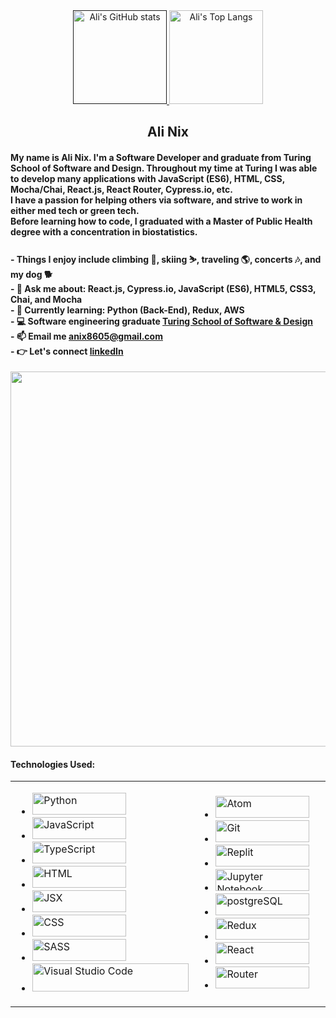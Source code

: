 <div align="center">
   <a href="">
    <img alt="Ali's GitHub stats" height="150em" src="https://github-readme-stats.vercel.app/api?username=alinix1&theme=aura&show_icons=true" />
  </a>
  <a href="https://github.com/alinix1/github-readme-stats">
    <img alt="Ali's Top Langs" height="150em" src="https://github-readme-stats.vercel.app/api/top-langs/?username=alinix1&theme=aura&layout=compact" />
  </a>
</div>
  
<h2 align="center" width="100px">Ali Nix</h2>
 
<h4 align='left'>
My name is Ali Nix. I'm a Software Developer and graduate from Turing School of Software and Design. Throughout my time at Turing I was able to develop many applications with JavaScript (ES6), HTML, CSS, Mocha/Chai, React.js, React Router, Cypress.io, etc.<br>
I have a passion for helping others via software, and strive to work in either med tech or green tech.<br>
Before learning how to code, I graduated with a Master of Public Health degree with a concentration in biostatistics.<br>
</h4>

<h4 align='left'>
 - Things I enjoy include climbing 🧗, skiing ⛷️, traveling 🌎, concerts 🎶, and my dog 🐕<br>
 - 💬 Ask me about: React.js, Cypress.io, JavaScript (ES6), HTML5, CSS3, Chai, and Mocha <br>
 - 🌱 Currently learning: Python (Back-End), Redux, AWS <br>
 - 💻 Software engineering graduate <a href='https://turing.edu'>Turing School of Software & Design</a><br>
 - 📫 Email me <a href='anix8605@gmail.com'>anix8605@gmail.com</a><br> 
 - 👉 Let's connect <a href='https://www.linkedin.com/in/ali-nix-38b9b9126/'>linkedIn</a><br>
</h4>
 
  <img src="https://user-images.githubusercontent.com/28677929/215577042-2ee971e3-7446-441b-8f4a-d46377f83a1d.jpg" width="600">
  
  #### Technologies Used:

<table align="center">
<tr>
<td>

- <img src="https://img.shields.io/badge/Python-FFD43B?style=for-the-badge&logo=python&logoColor=blue" title="Python" alt="Python" width="150" height="35">
- <img src="https://img.shields.io/badge/JavaScript-323330?style=for-the-badge&logo=javascript&logoColor=F7DF1E" title="JavaScript" alt="JavaScript" width="150" height="35">
- <img src="https://img.shields.io/badge/TypeScript-007ACC?style=for-the-badge&logo=typescript&logoColor=white" title="TypeScript" alt="TypeScript" width="150" height="35">
- <img src="https://img.shields.io/badge/HTML5-E34F26?style=for-the-badge&logo=html5&logoColor=white" title="HTML" alt="HTML" width="150" height="35">
- <img src="https://img.shields.io/badge/JSX%20-%2320232a.svg?&style=for-the-badge&logo=react&logoColor=%2361DAFB" title="JSX" alt="JSX" width="150" height="35">
- <img src="https://img.shields.io/badge/CSS3-1572B6?style=for-the-badge&logo=css3&logoColor=white" title="CSS" alt="CSS" width="150" height="35">
- <img src="https://img.shields.io/badge/Sass-CC6699?style=for-the-badge&logo=sass&logoColor=white" title="SASS" alt="SASS" width="150" height="35">
- <img src="https://img.shields.io/badge/Visual_Studio_Code-0078D4?style=for-the-badge&logo=visual%20studio%20code&logoColor=white" title="Visual Studio Code" alt="Visual Studio Code" width="250" height="45">

</td>
   
<td>

- <img src="https://img.shields.io/badge/Atom-66595C?style=for-the-badge&logo=Atom&logoColor=white" title="Atom" alt="Atom" width="150" height="35">
- <img src="https://img.shields.io/badge/GIT-E44C30?style=for-the-badge&logo=git&logoColor=white" title="Git" alt="Git" width="150" height="35">
- <img src="https://img.shields.io/badge/replit-667881?style=for-the-badge&logo=replit&logoColor=white" title="Replit" alt="Replit" width="150" height="35">
- <img src="https://img.shields.io/badge/Jupyter-F37626.svg?&style=for-the-badge&logo=Jupyter&logoColor=white" title="Jupyter Notebook" alt="Jupyter Notebook" width="150" height="35">
- <img src="https://img.shields.io/badge/PostgreSQL-316192?style=for-the-badge&logo=postgresql&logoColor=white" title="postgreSQL" alt="postgreSQL" width="150" height="35">
- <img src="https://img.shields.io/badge/Redux-593D88?style=for-the-badge&logo=redux&logoColor=white" title="Redux" alt="Redux" width="150" height="35">
- <img src="https://img.shields.io/badge/React-20232A?style=for-the-badge&logo=react&logoColor=61DAFB" title="React" alt="React" width="150" height="35">
- <img src="https://img.shields.io/badge/React_Router-CA4245?style=for-the-badge&logo=react-router&logoColor=white" title="Router" alt="Router" width="150" height="35">
   
</td>
   
<td> 
   
- <img src="https://img.shields.io/badge/Apollo%20GraphQL-311C87?&style=for-the-badge&logo=Apollo%20GraphQL&logoColor=white" title="GraphQL" alt="GraphQL" width="150" height="35">
- <img src="https://img.shields.io/badge/Express.js-000000?style=for-the-badge&logo=express&logoColor=white" title="Express" alt="Express" width="150" height="35">
- <img src="https://img.shields.io/badge/-knex.js-orange" title="Knex" alt="Knex" width="150" height="35">
- <img src="https://img.shields.io/badge/npm-CB3837?style=for-the-badge&logo=npm&logoColor=white" title="npm" alt="npm" width="150" height="35">
- <img src="https://user-images.githubusercontent.com/17680888/39081119-3057bbe2-456e-11e8-862c-646133ad4b43.png" title="Dayjs" alt="Dayjs" width="150" height="35">
- <img src="https://img.shields.io/badge/chart.js-F5788D.svg?style=for-the-badge&logo=chart.js&logoColor=white" title="Chartjs" alt="Chartjs" width="150" height="35">
- <img src="https://img.shields.io/badge/Webpack-8DD6F9?style=for-the-badge&logo=Webpack&logoColor=white" title="Webpack" alt="Webpack" width="150" height="35">
- <img src="https://img.shields.io/badge/Mocha-8D6748?style=for-the-badge&logo=Mocha&logoColor=white" title="Mocha" alt="Mocha" width="150" height="35">
   
</td>
   
</tr>
</table>
   
<!-- <td> 
   
- <img src="https://img.shields.io/badge/Mocha-8D6748?style=for-the-badge&logo=Mocha&logoColor=white" title="Mocha" alt="Mocha" width="150" height="35">
- <img src="https://img.shields.io/badge/chai-A30701?style=for-the-badge&logo=chai&logoColor=white" title="Chai" alt="Chai" width="150" height="35">
- <img src="https://img.shields.io/badge/-TestingLibrary-%23E33332?&style=for-the-badge&logo=testing-library&logoColor=white" title="React-Testing-Library" alt="React-Testing-Library" width="150" height="35">
- <img src="https://img.shields.io/badge/Cypress-17202C?style=for-the-badge&logo=cypress&logoColor=white" title="Cypress" alt="Cypress" width="150" height="35">
- <img src="https://img.shields.io/badge/Postman-FF6C37?style=for-the-badge&logo=Postman&logoColor=white" title="Postman" alt="Postman" width="150" height="35">

</td>
 
<td>
- <img src="https://img.shields.io/badge/Slack-4A154B?style=for-the-badge&logo=slack&logoColor=white" title="Slack" alt="Slack" width="150" height="35">
- <img src="https://img.shields.io/badge/GitHub-100000?style=for-the-badge&logo=github&logoColor=white" title="GitHub" alt="GitHub" width="150" height="35">
- <img src="https://img.shields.io/badge/Vercel-000000?style=for-the-badge&logo=vercel&logoColor=white" title="Vercel" alt="Vercel" width="150" height="35">

</td> -->

<!-- - <img src="https://img.shields.io/badge/Heroku-430098?style=for-the-badge&logo=heroku&logoColor=white" title="Heroku" alt="Heroku" width="150" height="35">
- <img src="https://img.shields.io/badge/Netlify-00C7B7?style=for-the-badge&logo=netlify&logoColor=white" title="Netlify" alt="Netlify"
width="150" height="35"> -->
  
<!-- <td>

- <img src="https://img.shields.io/badge/Figma-F24E1E?style=for-the-badge&logo=figma&logoColor=white" title="Figma" alt="Figma" width="150" height="35">
- <img src="https://img.shields.io/badge/Miro-F7C922?style=for-the-badge&logo=Miro&logoColor=050036" title="Miro" alt="Miro" width="150" height="35">
<!-- - <img src="https://img.shields.io/badge/Markdown-000000?style=for-the-badge&logo=markdown&logoColor=white" title="Markdown" alt="Markdown" width="150" height="35"> -->
<!-- - <img src="https://img.shields.io/badge/Prezi-3181FF?style=for-the-badge&logo=prezi&logoColor=white" title="Prezi" alt="Prezi" width="150" height="35"> -->
<!-- - <img src="https://img.shields.io/badge/Trello-0052CC?style=for-the-badge&logo=trello&logoColor=white" title="Trello" alt="Trello" width="150" height="35">
   
</td>
    --> 



  









